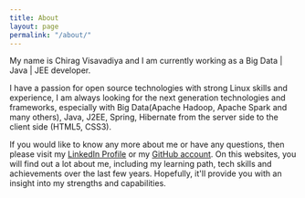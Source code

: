 ```yaml
---
title: About
layout: page
permalink: "/about/"
---
```


My name is Chirag Visavadiya and I am currently working as a Big Data | Java | JEE developer.

I have a passion for open source technologies with strong Linux skills and experience, I am always looking for the next generation technologies and frameworks, especially with Big Data(Apache Hadoop, Apache Spark and many others), Java, J2EE, Spring, Hibernate from the server side to the client side (HTML5, CSS3).

If you would like to know any more about me or have any questions, then please visit my [LinkedIn Profile](https://linkedin.com/in/chiragvisavadiya) or my [GitHub account](https://github.com/cypherkaka). On this websites, you will find out a lot about me, including my learning path, tech skills and achievements over the last few years. Hopefully, it'll provide you with an insight into my strengths and capabilities.
